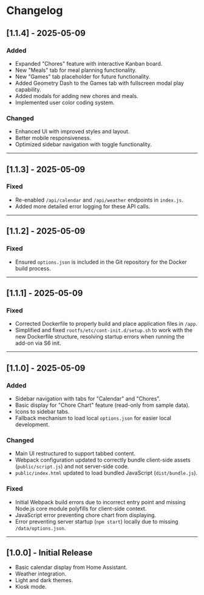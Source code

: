 # Changelog

## [1.1.4] - 2025-05-09

### Added
- Expanded "Chores" feature with interactive Kanban board.
- New "Meals" tab for meal planning functionality.
- New "Games" tab placeholder for future functionality.
- Added Geometry Dash to the Games tab with fullscreen modal play capability.
- Added modals for adding new chores and meals.
- Implemented user color coding system.

### Changed
- Enhanced UI with improved styles and layout.
- Better mobile responsiveness.
- Optimized sidebar navigation with toggle functionality.

---

## [1.1.3] - 2025-05-09

### Fixed
- Re-enabled `/api/calendar` and `/api/weather` endpoints in `index.js`.
- Added more detailed error logging for these API calls.

---

## [1.1.2] - 2025-05-09

### Fixed
- Ensured `options.json` is included in the Git repository for the Docker build process.

---

## [1.1.1] - 2025-05-09

### Fixed
- Corrected Dockerfile to properly build and place application files in `/app`.
- Simplified and fixed `rootfs/etc/cont-init.d/setup.sh` to work with the new Dockerfile structure, resolving startup errors when running the add-on via S6 init.

---

## [1.1.0] - 2025-05-09

### Added
- Sidebar navigation with tabs for "Calendar" and "Chores".
- Basic display for "Chore Chart" feature (read-only from sample data).
- Icons to sidebar tabs.
- Fallback mechanism to load local `options.json` for easier local development.

### Changed
- Main UI restructured to support tabbed content.
- Webpack configuration updated to correctly bundle client-side assets (`public/script.js`) and not server-side code.
- `public/index.html` updated to load bundled JavaScript (`dist/bundle.js`).

### Fixed
- Initial Webpack build errors due to incorrect entry point and missing Node.js core module polyfills for client-side context.
- JavaScript error preventing chore chart from displaying.
- Error preventing server startup (`npm start`) locally due to missing `/data/options.json`.

---

## [1.0.0] - Initial Release

- Basic calendar display from Home Assistant.
- Weather integration.
- Light and dark themes.
- Kiosk mode. 